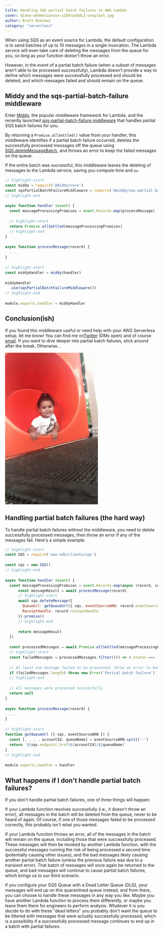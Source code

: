 ```yaml
---
title: Handling SQS partial batch failures in AWS Lambda
cover: diana-akhmetianova-s358rpxEALI-unsplash.jpg
author: Brett Andrews
category: "serverless"
---
```


<!-- ![unsplash.com](./diana-akhmetianova-s358rpxEALI-unsplash.jpg) -->

When using SQS as an event source for Lambda, the default configuration is to send batches of up to 10 messages in a single invocation. The Lambda service will even take care of deleting the messages from the queue for you, so long as your function doesn't throw an error.

However, in the event of a partial batch failure (when a subset of messages aren't able to be processed successfully), Lambda doesn't provide a way to define which messages were successfully processed and should be deleted, and which messages failed and should remain on the queue.

## Middy and the sqs-partial-batch-failure middleware

Enter [Middy](npm), the popular middleware framework for Lambda, and the recently launched [sqs-partial-batch-failure middleware](npm) that handles partial SQS batch failures for you.

By returning a `Promise.allSettled()` value from your handler, this middleware identifies if a partial batch failure occurred, deletes the successfully processed messages off the queue using [SQS.deleteMessageBatch](https://docs.aws.amazon.com/AWSJavaScriptSDK/latest/AWS/SQS.html#deleteMessageBatch-property), and throws an error to keep the failed messages on the queue.

If the entire batch was successful, this middleware leaves the deleting of messages to the Lambda service, saving you compute time and 💵.

```javascript
// highlight-start
const middy = require('@middy/core')
const sqsPartialBatchFailureMiddleware = require('@middy/sqs-partial-batch-failure')
// highlight-end

async function handler (event) {
  const messageProcessingPromises = event.Records.map(processMessage)

  // highlight-start
  return Promise.allSettled(messageProcessingPromises)
  // highlight-end
}

async function processMessage(record) {
  ...
}

// highlight-start
const middyHandler = middy(handler)

middyHandler
  .use(sqsPartialBatchFailureMiddleware())
// highlight-end

module.exports.handler = middyHandler
```

## Conclusion(ish)

If you found this middleware useful or need help with your AWS Serverless setup, let me know! You can find me on[Twitter]() (DMs open) and of course [email](). If you want to dive deeper into partial batch failures, stick around after the break. Otherwise...

![Bye](./bye.gif)

## Handling partial batch failures (the hard way)

To handle partial batch failures without the middleware, you need to delete successfully processed messages, then throw an error if any of the messages fail. Here's a simple example:

```javascript
// highlight-start
const SQS = require('aws-sdk/clients/sqs')

const sqs = new SQS()
// highlight-end

async function handler (event) {
  const messageProcessingPromises = event.Records.map(async (record, index) => {
      const messageResult = await processMessage(record)
      // highlight-start
      await sqs.deleteMessage({
        QueueUrl: getQueueUrl({ sqs, eventSourceARN: record.eventSourceARN })
        ReceiptHandle: record.receiptHandle
      }).promise()
      // highlight-end

      return messageResult
  })

  const processedMessages = await Promise.allSettled(messageProcessingPromises)
  // highlight-start
  const failedMessages = processedMessages.filter((r) => r.status === 'rejected')

  // At least one message failed to be processed; throw an error to keep the failed messages on the queue
  if (failedMessages.length) throw new Error('Partial batch failure')
  // highlight-end
  
  // All messages were processed successfully
  return null
}

async function processMessage(record) {
  ...
}

// highlight-start
function getQueueUrl ({ sqs, eventSourceARN }) {
  const [, , , , accountId, queueName] = eventSourceARN.split(':')
  return `${sqs.endpoint.href}${accountId}/${queueName}`
}
// highlight-end

module.exports.handler = handler
```

## What happens if I don't handle partial batch failures?

If you don't handle partial batch failures, one of three things will happen:

If your Lambda function resolves successfully (i.e., it doesn't throw an error), all messages in the batch will be deleted from the queue, never to be heard of again. Of course, if one of those messages failed to be processed correctly, this probably isn't what you wanted.

If your Lambda function throws an error, all of the messages in the batch will remain on the queue, including those that were successfully processed. These messages will then be invoked by another Lambda function, with the successful messages running the risk of being processed a second time (potentially causing other issues), and the bad messages likely causing another partial batch failure (unless the previous failure was due to a transient error). That batch of messages will once again be returned to the queue, and bad messages will continue to cause partial batch failures, which brings us to our third scenario.

If you configure your SQS Queue with a Dead Letter Queue (DLQ), your messages will end up on this quarantined queue instead, and from there, you can choose to handle these messages in any way you like. Maybe you have another Lambda function to process them differently, or maybe you leave them there for engineers to perform analysis. Whatever it is you decide to do with these "dead letters" you probably don't want the queue to be littered with messages that were actually successfully processed, which is a possibility if a successfully processed message continues to end up in a batch with partial failures.